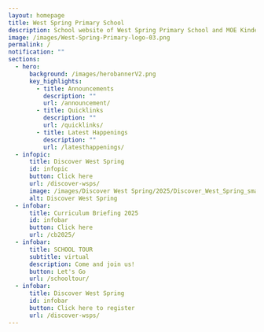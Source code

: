 ```yaml
---
layout: homepage
title: West Spring Primary School
description: School website of West Spring Primary School and MOE Kindergarten @ West Spring
image: /images/West-Spring-Primary-logo-03.png
permalink: /
notification: ""
sections:
  - hero:
      background: /images/herobannerV2.png
      key_highlights:
        - title: Announcements
          description: ""
          url: /announcement/
        - title: Quicklinks
          description: ""
          url: /quicklinks/
        - title: Latest Happenings
          description: ""
          url: /latesthappenings/
  - infopic:
      title: Discover West Spring
      id: infopic
      button: Click here
      url: /discover-wsps/
      image: /images/Discover West Spring/2025/Discover_West_Spring_small.jpg
      alt: Discover West Spring
  - infobar:
      title: Curriculum Briefing 2025
      id: infobar
      button: Click here
      url: /cb2025/
  - infobar:
      title: SCHOOL TOUR
      subtitle: virtual
      description: Come and join us!
      button: Let's Go
      url: /schooltour/
  - infobar:
      title: Discover West Spring
      id: infobar
      button: Click here to register
      url: /discover-wsps/
---
```

